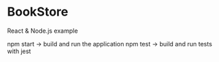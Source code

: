 # BookStore
React &amp; Node.js example

npm start -> build and run the application
npm test -> build and run tests with jest
